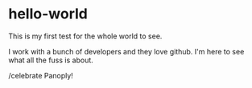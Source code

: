 # hello-world
This is my first test for the whole world to see.

I work with a bunch of developers and they love github. I'm here to see what all the fuss is about.

/celebrate Panoply!
